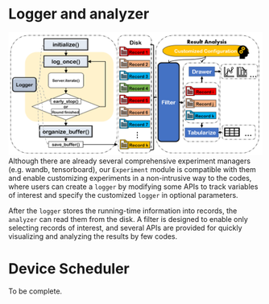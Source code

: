 # Logger and analyzer
![tracer](../../img/overview_exp.png)
Although there are already several comprehensive experiment managers (e.g. wandb, 
tensorboard), our `Experiment` module is compatible with them and enable 
customizing experiments in a non-intrusive way to the codes, where users can create a 
`logger` by modifying some APIs to track variables of interest and specify the customized 
`logger` in optional parameters. 

After the `logger` stores the running-time information into records, the `analyzer` can read 
them from the disk. A filter is designed to enable only selecting records of interest, and 
several APIs are provided for quickly visualizing and analyzing the results by few codes.

# Device Scheduler
To be complete.